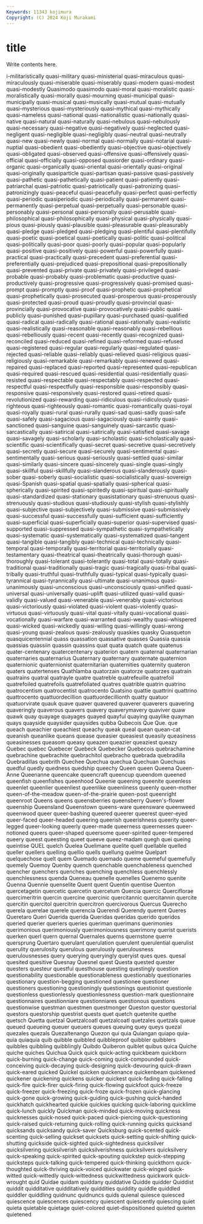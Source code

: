 ```yaml
---
Keywords: 11343 kojimura
Copyright: (C) 2024 Koji Murakami
---
```


# title

Write contents here.



i-militaristically
quasi-military quasi-ministerial quasi-miraculous quasi-miraculously quasi-miserable quasi-miserably quasi-modern quasi-modest quasi-modestly Quasimodo
quasimodo quasi-moral quasi-moralistic quasi-moralistically quasi-morally quasi-mourning quasi-municipal quasi-municipally quasi-musical quasi-musically
quasi-mutual quasi-mutually quasi-mysterious quasi-mysteriously quasi-mythical quasi-mythically quasi-nameless quasi-national quasi-nationalistic quasi-nationally
quasi-native quasi-natural quasi-naturally quasi-nebulous quasi-nebulously quasi-necessary quasi-negative quasi-negatively quasi-neglected quasi-negligent
quasi-negligible quasi-negligibly quasi-neutral quasi-neutrally quasi-new quasi-newly quasi-normal quasi-normally quasi-notarial quasi-nuptial
quasi-obedient quasi-obediently quasi-objective quasi-objectively quasi-obligated quasi-observed quasi-offensive quasi-offensively quasi-official quasi-officially
quasi-opposed quasiorder quasi-ordinary quasi-organic quasi-organically quasi-oriental quasi-orientally quasi-original quasi-originally quasiparticle
quasi-partisan quasi-passive quasi-passively quasi-pathetic quasi-pathetically quasi-patient quasi-patiently quasi-patriarchal quasi-patriotic quasi-patriotically
quasi-patronizing quasi-patronizingly quasi-peaceful quasi-peacefully quasi-perfect quasi-perfectly quasi-periodic quasiperiodic quasi-periodically quasi-permanent
quasi-permanently quasi-perpetual quasi-perpetually quasi-personable quasi-personably quasi-personal quasi-personally quasi-perusable quasi-philosophical quasi-philosophically
quasi-physical quasi-physically quasi-pious quasi-piously quasi-plausible quasi-pleasurable quasi-pleasurably quasi-pledge quasi-pledged quasi-pledging
quasi-plentiful quasi-plentifully quasi-poetic quasi-poetical quasi-poetically quasi-politic quasi-political quasi-politically quasi-poor quasi-poorly
quasi-popular quasi-popularly quasi-positive quasi-positively quasi-powerful quasi-powerfully quasi-practical quasi-practically quasi-precedent quasi-preferential
quasi-preferentially quasi-prejudiced quasi-prepositional quasi-prepositionally quasi-prevented quasi-private quasi-privately quasi-privileged quasi-probable quasi-probably
quasi-problematic quasi-productive quasi-productively quasi-progressive quasi-progressively quasi-promised quasi-prompt quasi-promptly quasi-proof quasi-prophetic
quasi-prophetical quasi-prophetically quasi-prosecuted quasi-prosperous quasi-prosperously quasi-protected quasi-proud quasi-proudly quasi-provincial quasi-provincially
quasi-provocative quasi-provocatively quasi-public quasi-publicly quasi-punished quasi-pupillary quasi-purchased quasi-qualified quasi-radical quasi-radically
quasi-rational quasi-rationally quasi-realistic quasi-realistically quasi-reasonable quasi-reasonably quasi-rebellious quasi-rebelliously quasi-recent quasi-recently
quasi-recognized quasi-reconciled quasi-reduced quasi-refined quasi-reformed quasi-refused quasi-registered quasi-regular quasi-regularly quasi-regulated
quasi-rejected quasi-reliable quasi-reliably quasi-relieved quasi-religious quasi-religiously quasi-remarkable quasi-remarkably quasi-renewed quasi-repaired
quasi-replaced quasi-reported quasi-represented quasi-republican quasi-required quasi-rescued quasi-residential quasi-residentially quasi-resisted quasi-respectable
quasi-respectably quasi-respected quasi-respectful quasi-respectfully quasi-responsible quasi-responsibly quasi-responsive quasi-responsively quasi-restored quasi-retired
quasi-revolutionized quasi-rewarding quasi-ridiculous quasi-ridiculously quasi-righteous quasi-righteously quasi-romantic quasi-romantically quasi-royal quasi-royally
quasi-rural quasi-rurally quasi-sad quasi-sadly quasi-safe quasi-safely quasi-sagacious quasi-sagaciously quasi-saintly quasi-sanctioned
quasi-sanguine quasi-sanguinely quasi-sarcastic quasi-sarcastically quasi-satirical quasi-satirically quasi-satisfied quasi-savage quasi-savagely quasi-scholarly
quasi-scholastic quasi-scholastically quasi-scientific quasi-scientifically quasi-secret quasi-secretive quasi-secretively quasi-secretly quasi-secure quasi-securely
quasi-sentimental quasi-sentimentally quasi-serious quasi-seriously quasi-settled quasi-similar quasi-similarly quasi-sincere quasi-sincerely quasi-single
quasi-singly quasi-skillful quasi-skillfully quasi-slanderous quasi-slanderously quasi-sober quasi-soberly quasi-socialistic quasi-socialistically quasi-sovereign
quasi-Spanish quasi-spatial quasi-spatially quasi-spherical quasi-spherically quasi-spirited quasi-spiritedly quasi-spiritual quasi-spiritually quasi-standardized
quasi-stationary quasistationary quasi-strenuous quasi-strenuously quasi-studious quasi-studiously quasi-stylish quasi-stylishly quasi-subjective quasi-subjectively
quasi-submissive quasi-submissively quasi-successful quasi-successfully quasi-sufficient quasi-sufficiently quasi-superficial quasi-superficially quasi-superior quasi-supervised
quasi-supported quasi-suppressed quasi-sympathetic quasi-sympathetically quasi-systematic quasi-systematically quasi-systematized quasi-tangent quasi-tangible quasi-tangibly
quasi-technical quasi-technically quasi-temporal quasi-temporally quasi-territorial quasi-territorially quasi-testamentary quasi-theatrical quasi-theatrically quasi-thorough
quasi-thoroughly quasi-tolerant quasi-tolerantly quasi-total quasi-totally quasi-traditional quasi-traditionally quasi-tragic quasi-tragically quasi-tribal
quasi-tribally quasi-truthful quasi-truthfully quasi-typical quasi-typically quasi-tyrannical quasi-tyrannically quasi-ultimate quasi-unanimous quasi-unanimously
quasi-unconscious quasi-unconsciously quasi-unified quasi-universal quasi-universally quasi-uplift quasi-utilized quasi-valid quasi-validly quasi-valued
quasi-venerable quasi-venerably quasi-victorious quasi-victoriously quasi-violated quasi-violent quasi-violently quasi-virtuous quasi-virtuously quasi-vital
quasi-vitally quasi-vocational quasi-vocationally quasi-warfare quasi-warranted quasi-wealthy quasi-whispered quasi-wicked quasi-wickedly quasi-willing
quasi-willingly quasi-wrong quasi-young quasi-zealous quasi-zealously quaskies quasky Quasqueton quasquicentennial quass
quassation quassative quasses Quassia quassia quassias quassiin quassin quassins quat
quata quatch quate quatenus quater-centenary quatercentenary quaterion quatern quaternal quaternarian
quaternaries quaternarius Quaternary quaternary quaternate quaternion quaternionic quaternionist quaternitarian quaternities
quaternity quateron quaters quatertenses Quathlamba quatorzain quatorze quatorzes quatrain quatrains
quatral quatrayle quatre quatreble quatrefeuille quatrefoil quatrefoiled quatrefoils quatrefoliated quatres
quatrible quatrin quatrino quatrocentism quatrocentist quatrocento Quatsino quattie quattrini quattrino
quattrocento quattuordecillion quattuordecillionth quatty quatuor quatuorvirate quauk quave quaver quavered
quaverer quaverers quavering quaveringly quaverous quavers quavery quaverymavery quaviver quaw
quawk quay quayage quayages quayed quayful quaying quaylike quayman quays
quayside quaysider quaysides qubba Qubecois Que Que. que queach queachier
queachiest queachy queak queal quean quean-cat queanish queanlike queans quease
queasier queasiest queasily queasiness queasinesses queasom queasy queazen queazier queaziest
queazy Quebec quebec Quebecer Quebeck Quebecker Quebecois quebrachamine quebrachine quebrachite
quebrachitol quebracho quebrada quebradilla Quebradillas quebrith Quechee Quechua quechua Quechuan
Quechuas quedful quedly quedness quedship queechy Queen queen Queena Queen-Anne
Queenanne queencake queencraft queencup queendom queened queenfish queenfishes queenhood Queenie
queening queenite queenless queenlet queenlier queenliest queenlike queenliness queenly queen-mother
queen-of-the-meadow queen-of-the-prairie queen-post queenright queenroot Queens queens queensberries queensberry Queen's-flower
queenship Queensland Queenstown queens-ware queensware queenweed queenwood queer queer-bashing queered
queerer queerest queer-eyed queer-faced queer-headed queering queerish queerishness queerity queer-legged
queer-looking queerly queer-made queerness queernesses queer-notioned queers queer-shaped queersome queer-spirited
queer-tempered queery queest queesting queet queeve queez-madam quegh quei queing
queintise QUEL quelch Quelea Quelimane quelite quell quellable quelled queller
quellers quelling quellio quells quellung quelme Quelpart quelquechose quelt quem
Quemado quemado queme quemeful quemefully quemely Quemoy Quenby quench quenchable
quenchableness quenched quencher quenchers quenches quenching quenchless quenchlessly quenchlessness quenda
Queneau quenelle quenelles Quenemo quenite Quenna Quennie quenselite Quent quent
Quentin quentise Quenton quercetagetin quercetic quercetin quercetum Quercia quercic Querciflorae
quercimeritrin quercin quercine quercinic quercitannic quercitannin quercite quercitin quercitol quercitrin
quercitron quercivorous Quercus Querecho querela querelae querele querencia Querendi Querendy
querent Queres Queretaro Queri Querida querida Queridas queridas querido queridos
queried querier queriers queries queriman querimans querimonies querimonious querimoniously querimoniousness
querimony querist querists querken querl quern quernal Quernales querns quernstone
querre quersprung Quertaro querulant querulation querulent querulential querulist querulity querulosity
querulous querulously querulousness querulousnesses query querying queryingly queryist ques ques.
quesal quesited quesitive Quesnay Quesnel quest Questa quested quester questers
questeur questful questhouse questing questingly question questionability questionable questionableness questionably
questionaries questionary question-begging questioned questionee questioner questioners questioning questioningly questionings
questionist questionle questionless questionlessly questionlessness question-mark questionnaire questionnaires questionniare questionniares
questionous questions questionwise questman questmen questmonger Queston questor questorial questors
questorship questrist quests quet quetch quetenite quethe quetsch Quetta quetzal
Quetzalcoatl quetzalcoatl quetzales quetzals queue queued queueing queuer queuers queues
queuing quey queys quezal quezales quezals Quezaltenango Quezon qui quia
Quiangan quiapo quia-quia quiaquia quib quibble quibbled quibbleproof quibbler quibblers
quibbles quibbling quibblingly Quibdo Quiberon quiblet quibus quica Quiche quiche
quiches Quichua Quick quick quick-acting quickbeam quickborn quick-burning quick-change quick-coming
quick-compounded quick-conceiving quick-decaying quick-designing quick-devouring quick-drawn quick-eared quicked Quickel quicken
quickenance quickenbeam quickened quickener quickening quickens quicker quickest quick-fading quick-falling
quick-fire quick-firer quick-firing quick-flowing quickfoot quick-freeze quick-freezer quick-freezing quick-froze quick-frozen
quick-glancing quick-gone quick-growing quick-guiding quick-gushing quick-handed quickhatch quickhearted quickie quickies
quicking quick-laboring quicklime quick-lunch quickly Quickman quick-minded quick-moving quickness quicknesses
quick-nosed quick-paced quick-piercing quick-questioning quick-raised quick-returning quick-rolling quick-running quicks quicksand
quicksands quicksandy quick-saver Quicksburg quick-scented quick-scenting quick-selling quickset quicksets quick-setting
quick-shifting quick-shutting quickside quick-sighted quick-sightedness quicksilver quicksilvering quicksilverish quicksilverishness quicksilvers
quicksilvery quick-speaking quick-spirited quick-spouting quickstep quick-stepping quicksteps quick-talking quick-tempered quick-thinking
quickthorn quick-thoughted quick-thriving quick-voiced quickwater quick-winged quick-witted quick-wittedly quick-wittedness quickwittedness
quickwork quick-wrought quid Quidae quidam quiddany quiddative Quidde quidder Quiddist
quiddit quidditative quidditatively quiddities quiddity quiddle quiddled quiddler quiddling quidnunc
quidnuncs quids quienal quiesce quiesced quiescence quiescences quiescency quiescent quiescently
quiescing quiet quieta quietable quietage quiet-colored quiet-dispositioned quieted quieten quietened
